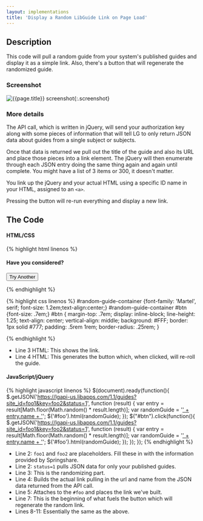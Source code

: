 ```yaml
---
layout: implementations
title: 'Display a Random LibGuide Link on Page Load'
---
```


## Description
        
This code will pull a random guide from your system's published guides and display it as a simple link. Also, there's a button that will regenerate the randomized guide.

### Screenshot

![{{page.title}} screenshot]({{site.baseurl}}/assets/{{page.title}}-screenshot.jpg){:.screenshot}

       
### More details
The API call, which is written in jQuery, will send your authorization key along with some pieces of information that will tell LG to only return JSON data about guides from a single subject or subjects.
        
Once that data is returned we pull out the title of the guide and also its URL and place those pieces into a link element. The jQuery will then enumerate through each JSON entry doing the same thing again and again until complete. You might have a list of 3 items or 300, it doesn't matter.
        
You link up the jQuery and your actual HTML using a specific ID name in your HTML, assigned to an ```<a>```. 

Pressing the button will re-run everything and display a new link.
 
    
## The Code

#### HTML/CSS

{% highlight html linenos %}
<div id="random-guide-container">
    <h4>Have you considered?</h4>
    <div id="foo"></div>
    <input type="button" id="btn" value="Try Another" />
</div>

{% endhighlight %}

{% highlight css linenos %}
#random-guide-container {font-family: 'Martel', serif; font-size: 1.2em;text-align:center;}
#random-guide-container #btn {font-size: .7em;}
#btn { margin-top: .7em; display: inline-block; line-height: 1.25; text-align: center; vertical-align: middle; background: #FFF; border: 1px solid #777; padding: .5rem 1rem; border-radius: .25rem; }

{% endhighlight %}
* Line 3 HTML: This shows the link.
* Line 4 HTML: This generates the button which, when clicked, will re-roll the guide.


#### JavaScript/jQuery


{% highlight javascript linenos %}
$(document).ready(function(){
    $.getJSON('https://lgapi-us.libapps.com/1.1/guides?site_id=foo1&key=foo2&status=1', function (result) {
      var entry = result[Math.floor(Math.random() * result.length)];
      var randomGuide = '<a href="' + entry.url + '">' + entry.name + '</a>';
      $('#foo').html(randomGuide);
  });
    $("#btn").click(function(){
        $.getJSON('https://lgapi-us.libapps.com/1.1/guides?site_id=foo1&key=foo2&status=1', function (result) {
            var entry = result[Math.floor(Math.random() * result.length)];
            var randomGuide = '<a href="' + entry.url + '">' + entry.name + '</a>';
            $('#foo').html(randomGuide);
  });  });  });
 {% endhighlight %}

* Line 2: ```foo1``` and ```foo2``` are placeholders. Fill these in with the information provided by Springshare.
* Line 2: ```status=1``` pulls JSON data for only your published guides.
* Line 3: This is the randomizing part.
* Line 4: Builds the actual link pulling in the url and name from the JSON data returned from the API call.
* Line 5: Attaches to the ```#foo``` and places the link we've built.
* Line 7: This is the beginning of what fuels the button which will regenerate the random link.
* Lines 8-11: Essentially the same as the above.         